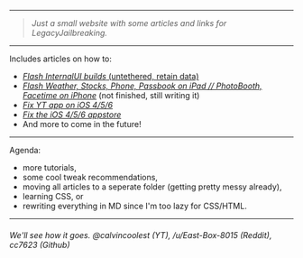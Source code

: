 ***

> *Just a small website with some articles and links for LegacyJailbreaking.*

***

Includes articles on how to:

- [*Flash InternalUI builds* (untethered, retain data)](https://cc7623.github.io/internaluifirmware.html)
- [*Flash Weather, Stocks, Phone, Passbook on iPad // PhotoBooth, Facetime on iPhone*](https://cc7623.github.io/unsupportedapps.html) (not finished, still writing it)
- [*Fix YT app on iOS 4/5/6*](https://cc7623.github.io/tuberepair)
- [*Fix the iOS 4/5/6 appstore*](https://cc7623.github.io/storebroken)
- And more to come in the future!

***

Agenda:
- more tutorials,
- some cool tweak recommendations,
- moving all articles to a seperate folder (getting pretty messy already),
- learning CSS, or
- rewriting everything in MD since I'm too lazy for CSS/HTML.

***

###### *We'll see how it goes. @calvincoolest (YT), /u/East-Box-8015 (Reddit), cc7623 (Github)*
